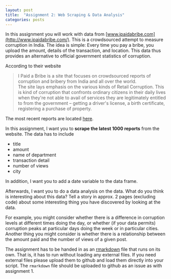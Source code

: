 ```yaml
---
layout: post
title:  "Assignment 2: Web Scraping & Data Analysis"
categories: posts
---
```


In this assignment you will work with data from [www.ipaidabribe.com](http://www.ipaidabribe.com/). This is a crowdsourced attempt to measure corruption in India. The idea is simple: Every time you pay a bribe, you upload the amount, details of the transaction, and location. This data thus provides an alternative to official government statistics of corruption. 

According to their website

> I Paid a Bribe is a site that focuses on crowdsourced reports of corruption and bribery from India and all over the world.  
The site lays emphasis on the various kinds of Retail Corruption. This is kind of corruption that confronts ordinary citizens in their daily lives when they're not able to avail of services they are legitimately entitled to from the government – getting a driver's license, a birth certificate, registering a purchase of property.

The most recent reports are located [here](http://www.ipaidabribe.com/reports/paid).

In this assignment, I want you to **scrape the latest 1000 reports** from the website. The data has to include 

- title
- amount
- name of department
- transaction detail
- number of views 
- city 

In addition, I want you to add a date variable to the data frame. 

Afterwards, I want you to do a data analysis on the data. What do you think is interesting about this data? Tell a story in approx. 2 pages (excluding code) about some interesting thing you have discovered by looking at the data. 

For example, you might consider whether there is a difference in corruption levels at different times doing the day, or whether (if your data permits) corruption peaks at particular days doing the week or in particular cities. Another thing you might consider is whether there is a relationship between the amount paid and the number of views of a given post. 

The assignment has to be handed in as an [rmarkdown](http://rmarkdown.rstudio.com/) file that runs on its own. That is, it has to run without loading any external files. If you need external files please upload them to github and load them directly into your script. The `rmarkdown` file should be uploaded to github as an issue as with assignment 1. 





  

